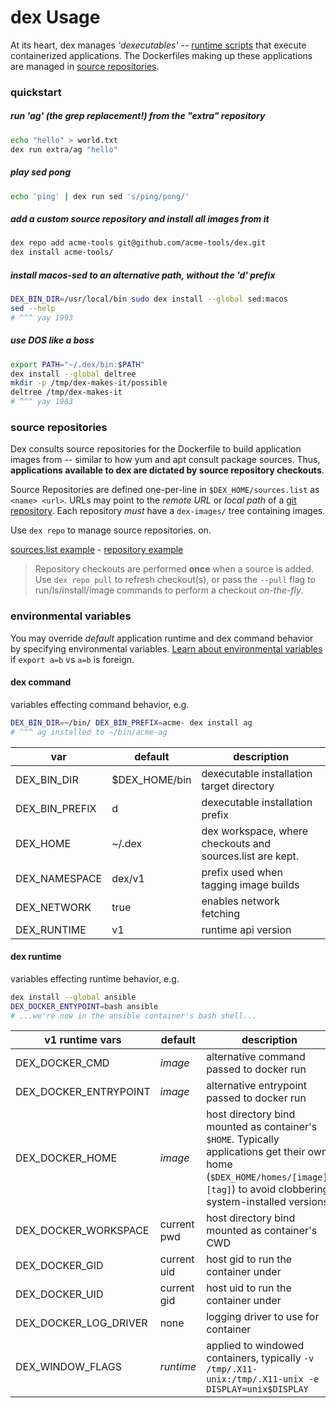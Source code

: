 # dex Usage

At its heart, dex manages _'dexecutables'_ -- [runtime scripts](docs/v1-runtime.md) that execute
containerized applications. The Dockerfiles making up these applications
are managed in [source repositories](#source-repositories).

### quickstart

##### run 'ag' (the grep replacement!) from the "extra" repository
```sh
echo "hello" > world.txt
dex run extra/ag "hello"
```

##### play sed pong
```sh
echo 'ping' | dex run sed 's/ping/pong/'
```

##### add a custom source repository and install all images from it
```sh
dex repo add acme-tools git@github.com/acme-tools/dex.git
dex install acme-tools/
```

##### install macos-sed to an alternative path, without the 'd' prefix
```sh
DEX_BIN_DIR=/usr/local/bin sudo dex install --global sed:macos
sed --help
# ^^^ yay 1993
```

##### use DOS like a boss
```sh
export PATH="~/.dex/bin:$PATH"
dex install --global deltree
mkdir -p /tmp/dex-makes-it/possible
deltree /tmp/dex-makes-it
# ^^^ yay 1983
```

### source repositories

Dex consults source repositories for the Dockerfile to build application images from --
similar to how yum and apt consult package sources. Thus,
__applications available to dex are dictated by source repository checkouts__.

Source Repositories are defined one-per-line in `$DEX_HOME/sources.list` as `<name> <url>`. URLs may point to the  _remote URL_ or _local path_ of a [git repository](https://git-scm.com/). Each repository _must_ have a `dex-images/` tree containing images.

Use `dex repo` to manage source repositories. on.

[sources.list example](sources.list) - [repository example](https://github.com/dockerland/dex-dockerfiles-core)

> Repository checkouts are performed __once__ when a source is added.  Use `dex repo pull` to refresh checkout(s), or pass the `--pull` flag to run/ls/install/image commands to perform a checkout _on-the-fly_.

### environmental variables

You may override _default_ application runtime and dex command behavior by specifying environmental variables. [Learn about environmental variables](https://github.com/dockerland/charleston-containers/blob/master/docs/02-concepts.md#environmental-variables) if `export a=b` vs `a=b` is foreign.

#### dex command

variables effecting command behavior, e.g.

```sh
DEX_BIN_DIR=~/bin/ DEX_BIN_PREFIX=acme- dex install ag
# ^^^ ag installed to ~/bin/acme-ag
```

var | default | description
--- | --- | ---
DEX_BIN_DIR | $DEX_HOME/bin | dexecutable installation target directory
DEX_BIN_PREFIX | d | dexecutable installation prefix
DEX_HOME | ~/.dex | dex workspace, where checkouts and sources.list are kept.
DEX_NAMESPACE | dex/v1 | prefix used when tagging image builds
DEX_NETWORK| true | enables network fetching
DEX_RUNTIME | v1 | runtime api version


#### dex runtime

variables effecting runtime behavior, e.g.

```sh
dex install --global ansible
DEX_DOCKER_ENTYPOINT=bash ansible
# ...we're now in the ansible container's bash shell...
```


v1 runtime vars | default | description
--- | --- | ---
DEX_DOCKER_CMD | _image_  | alternative command passed to docker run
DEX_DOCKER_ENTRYPOINT | _image_  |  alternative entrypoint passed to docker run
DEX_DOCKER_HOME | _image_  | host directory bind mounted as container's `$HOME`. Typically applications get their own home (`$DEX_HOME/homes/[image]-[tag]`) to avoid clobbering system-installed versions.
DEX_DOCKER_WORKSPACE | current pwd |  host directory bind mounted as container's CWD
DEX_DOCKER_GID| current uid | host gid to run the container under
DEX_DOCKER_UID| current gid | host uid to run the container under
DEX_DOCKER_LOG_DRIVER | none | logging driver to use for container
DEX_WINDOW_FLAGS | _runtime_ | applied to windowed containers, typically `-v /tmp/.X11-unix:/tmp/.X11-unix -e DISPLAY=unix$DISPLAY`
